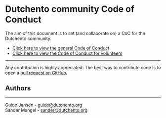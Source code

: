 # Dutchento community Code of Conduct

The aim of this document is to set (and collaborate on) a CoC for the Dutchento community.
* [Click here to view the general Code of Conduct](https://github.com/Dutchento/organization-code-of-conduct/blob/main/CodeOfConduct-community.md)
* [Click here to view the Code of Conduct for volunteers](https://github.com/Dutchento/organization-code-of-conduct/blob/main/CodeOfConduct-volunteers.md)

------------
Any contribution is highly appreciated. The best way to contribute code is to open a [pull request on GitHub](https://help.github.com/articles/using-pull-requests).

## Authors
------------
Guido Jansen - <guido@dutchento.org><br/>
Sander Mangel - <sander@dutchento.org>
